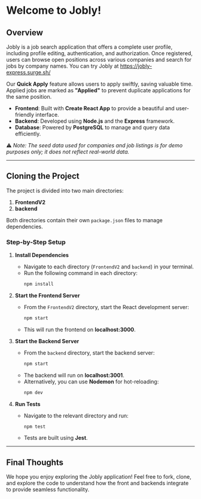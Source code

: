 # Welcome to Jobly!  

## Overview  
Jobly is a job search application that offers a complete user profile, including profile editing, authentication, and authorization. Once registered, users can browse open positions across various companies and search for jobs by company names. You can try Jobly at https://jobly-express.surge.sh/

Our **Quick Apply** feature allows users to apply swiftly, saving valuable time. Applied jobs are marked as **"Applied"** to prevent duplicate applications for the same position.  

- **Frontend**: Built with **Create React App** to provide a beautiful and user-friendly interface.  
- **Backend**: Developed using **Node.js** and the **Express** framework.  
- **Database**: Powered by **PostgreSQL** to manage and query data efficiently.  

⚠️ *Note: The seed data used for companies and job listings is for demo purposes only; it does not reflect real-world data.*  

---

## Cloning the Project  

The project is divided into two main directories:  
1. **FrontendV2**  
2. **backend**  

Both directories contain their own `package.json` files to manage dependencies.  

### Step-by-Step Setup  

1. **Install Dependencies**  
   - Navigate to each directory (`FrontendV2` and `backend`) in your terminal.  
   - Run the following command in each directory:  
     ```bash
     npm install
     ```

2. **Start the Frontend Server**  
   - From the `FrontendV2` directory, start the React development server:  
     ```bash
     npm start
     ```  
   - This will run the frontend on **localhost:3000**.  

3. **Start the Backend Server**  
   - From the `backend` directory, start the backend server:  
     ```bash
     npm start
     ```  
   - The backend will run on **localhost:3001**.  
   - Alternatively, you can use **Nodemon** for hot-reloading:  
     ```bash
     npm dev
     ```  

4. **Run Tests**  
   - Navigate to the relevant directory and run:  
     ```bash
     npm test
     ```  
   - Tests are built using **Jest**.

---

## Final Thoughts  
We hope you enjoy exploring the Jobly application! Feel free to fork, clone, and explore the code to understand how the front and backends integrate to provide seamless functionality.
